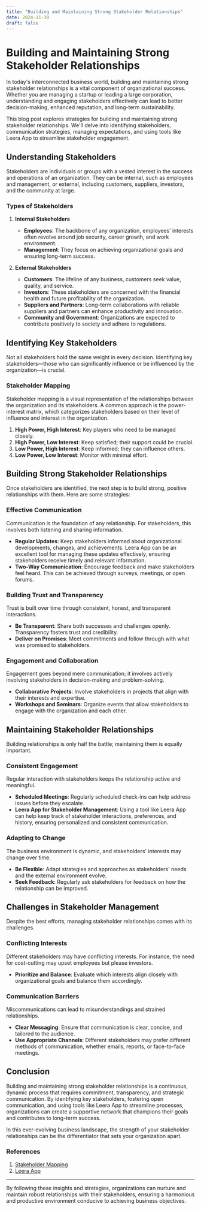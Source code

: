 ```yaml
---
title: "Building and Maintaining Strong Stakeholder Relationships"
date: 2024-11-30
draft: false
---
```

# Building and Maintaining Strong Stakeholder Relationships

In today's interconnected business world, building and maintaining strong stakeholder relationships is a vital component of organizational success. Whether you are managing a startup or leading a large corporation, understanding and engaging stakeholders effectively can lead to better decision-making, enhanced reputation, and long-term sustainability.

This blog post explores strategies for building and maintaining strong stakeholder relationships. We'll delve into identifying stakeholders, communication strategies, managing expectations, and using tools like Leera App to streamline stakeholder engagement.

## Understanding Stakeholders

Stakeholders are individuals or groups with a vested interest in the success and operations of an organization. They can be internal, such as employees and management, or external, including customers, suppliers, investors, and the community at large.

### Types of Stakeholders

1. **Internal Stakeholders**
   - **Employees**: The backbone of any organization, employees’ interests often revolve around job security, career growth, and work environment.
   - **Management**: They focus on achieving organizational goals and ensuring long-term success.

2. **External Stakeholders**
   - **Customers**: The lifeline of any business, customers seek value, quality, and service.
   - **Investors**: These stakeholders are concerned with the financial health and future profitability of the organization.
   - **Suppliers and Partners**: Long-term collaborations with reliable suppliers and partners can enhance productivity and innovation.
   - **Community and Government**: Organizations are expected to contribute positively to society and adhere to regulations.

## Identifying Key Stakeholders

Not all stakeholders hold the same weight in every decision. Identifying key stakeholders—those who can significantly influence or be influenced by the organization—is crucial.

### Stakeholder Mapping

Stakeholder mapping is a visual representation of the relationships between the organization and its stakeholders. A common approach is the power-interest matrix, which categorizes stakeholders based on their level of influence and interest in the organization.

1. **High Power, High Interest**: Key players who need to be managed closely.
2. **High Power, Low Interest**: Keep satisfied; their support could be crucial.
3. **Low Power, High Interest**: Keep informed; they can influence others.
4. **Low Power, Low Interest**: Monitor with minimal effort.

## Building Strong Stakeholder Relationships

Once stakeholders are identified, the next step is to build strong, positive relationships with them. Here are some strategies:

### Effective Communication

Communication is the foundation of any relationship. For stakeholders, this involves both listening and sharing information.

- **Regular Updates**: Keep stakeholders informed about organizational developments, changes, and achievements. Leera App can be an excellent tool for managing these updates effectively, ensuring stakeholders receive timely and relevant information.
- **Two-Way Communication**: Encourage feedback and make stakeholders feel heard. This can be achieved through surveys, meetings, or open forums.

### Building Trust and Transparency

Trust is built over time through consistent, honest, and transparent interactions.

- **Be Transparent**: Share both successes and challenges openly. Transparency fosters trust and credibility.
- **Deliver on Promises**: Meet commitments and follow through with what was promised to stakeholders.

### Engagement and Collaboration

Engagement goes beyond mere communication; it involves actively involving stakeholders in decision-making and problem-solving.

- **Collaborative Projects**: Involve stakeholders in projects that align with their interests and expertise.
- **Workshops and Seminars**: Organize events that allow stakeholders to engage with the organization and each other.

## Maintaining Stakeholder Relationships

Building relationships is only half the battle; maintaining them is equally important.

### Consistent Engagement

Regular interaction with stakeholders keeps the relationship active and meaningful.

- **Scheduled Meetings**: Regularly scheduled check-ins can help address issues before they escalate.
- **Leera App for Stakeholder Management**: Using a tool like Leera App can help keep track of stakeholder interactions, preferences, and history, ensuring personalized and consistent communication.

### Adapting to Change

The business environment is dynamic, and stakeholders' interests may change over time.

- **Be Flexible**: Adapt strategies and approaches as stakeholders' needs and the external environment evolve.
- **Seek Feedback**: Regularly ask stakeholders for feedback on how the relationship can be improved.

## Challenges in Stakeholder Management

Despite the best efforts, managing stakeholder relationships comes with its challenges.

### Conflicting Interests

Different stakeholders may have conflicting interests. For instance, the need for cost-cutting may upset employees but please investors.

- **Prioritize and Balance**: Evaluate which interests align closely with organizational goals and balance them accordingly.

### Communication Barriers

Miscommunications can lead to misunderstandings and strained relationships.

- **Clear Messaging**: Ensure that communication is clear, concise, and tailored to the audience.
- **Use Appropriate Channels**: Different stakeholders may prefer different methods of communication, whether emails, reports, or face-to-face meetings.

## Conclusion

Building and maintaining strong stakeholder relationships is a continuous, dynamic process that requires commitment, transparency, and strategic communication. By identifying key stakeholders, fostering open communication, and using tools like Leera App to streamline processes, organizations can create a supportive network that champions their goals and contributes to long-term success.

In this ever-evolving business landscape, the strength of your stakeholder relationships can be the differentiator that sets your organization apart.

### References

1. [Stakeholder Mapping](https://www.mindtools.com/pages/article/newPPM_07.htm)
2. [Leera App](https://leera.app)

---

By following these insights and strategies, organizations can nurture and maintain robust relationships with their stakeholders, ensuring a harmonious and productive environment conducive to achieving business objectives.